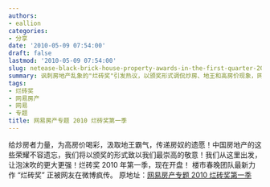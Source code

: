 ```yaml
---
authors:
- eallion
categories:
- 分享
date: '2010-05-09 07:54:00'
draft: false
lastmod: '2010-05-09 07:54:00'
slug: netease-black-brick-house-property-awards-in-the-first-quarter-2010
summary: 讽刺房地产乱象的"烂砖奖"引发热议，以颁奖形式调侃炒房、地王和高房价现象，网友在微博广泛传播。该活动由楼市春晚团队策划，矛头直指2010年一季度楼市泡沫，用黑色幽默方式揭露行业畸形现状。
tags:
- 烂砖奖
- 网易房产
- 网易
- 专题
title: 网易房产专题 2010 烂砖奖第一季
---
```


给炒房者力量，为高房价喝彩，汲取地王霸气，传递房奴的遗愿！中国房地产的这些荣耀不容遗忘，我们将以颁奖的形式致以我们最崇高的敬意！我们从这里出发，让泡沫吹的更大更强！烂砖奖 2010 年第一季，现在开盘！
楼市春晚团队最新力作 “烂砖奖” 正被网友在微博疯传。
原地址：[网易房产专题 2010 烂砖奖第一季](http://gz.house.163.com/special/00873E0R/BlackBrick.html)